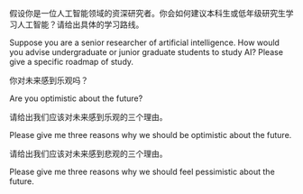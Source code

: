 假设你是一位人工智能领域的资深研究者。你会如何建议本科生或低年级研究生学习人工智能？请给出具体的学习路线。

Suppose you are a senior researcher of artificial intelligence. How would you advise undergraduate or junior graduate students to study AI? Please give a specific roadmap of study.

你对未来感到乐观吗？

Are you optimistic about the future?

请给出我们应该对未来感到乐观的三个理由。

Please give me three reasons why we should be optimistic about the future.

请给出我们应该对未来感到悲观的三个理由。

Please give me three reasons why we should feel pessimistic about the future.


